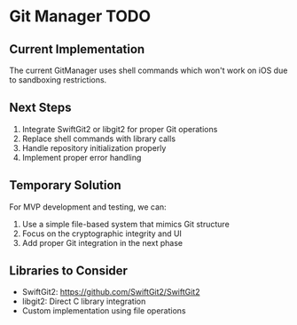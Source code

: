 # Git Manager TODO

## Current Implementation
The current GitManager uses shell commands which won't work on iOS due to sandboxing restrictions.

## Next Steps
1. Integrate SwiftGit2 or libgit2 for proper Git operations
2. Replace shell commands with library calls
3. Handle repository initialization properly
4. Implement proper error handling

## Temporary Solution
For MVP development and testing, we can:
1. Use a simple file-based system that mimics Git structure
2. Focus on the cryptographic integrity and UI
3. Add proper Git integration in the next phase

## Libraries to Consider
- SwiftGit2: https://github.com/SwiftGit2/SwiftGit2
- libgit2: Direct C library integration
- Custom implementation using file operations